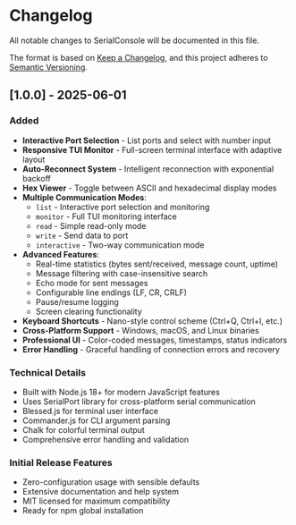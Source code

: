 # Changelog

All notable changes to SerialConsole will be documented in this file.

The format is based on [Keep a Changelog](https://keepachangelog.com/en/1.0.0/),
and this project adheres to [Semantic Versioning](https://semver.org/spec/v2.0.0.html).

## [1.0.0] - 2025-06-01

### Added
- **Interactive Port Selection** - List ports and select with number input
- **Responsive TUI Monitor** - Full-screen terminal interface with adaptive layout
- **Auto-Reconnect System** - Intelligent reconnection with exponential backoff
- **Hex Viewer** - Toggle between ASCII and hexadecimal display modes
- **Multiple Communication Modes**:
  - `list` - Interactive port selection and monitoring
  - `monitor` - Full TUI monitoring interface
  - `read` - Simple read-only mode
  - `write` - Send data to port
  - `interactive` - Two-way communication mode
- **Advanced Features**:
  - Real-time statistics (bytes sent/received, message count, uptime)
  - Message filtering with case-insensitive search
  - Echo mode for sent messages
  - Configurable line endings (LF, CR, CRLF)
  - Pause/resume logging
  - Screen clearing functionality
- **Keyboard Shortcuts** - Nano-style control scheme (Ctrl+Q, Ctrl+I, etc.)
- **Cross-Platform Support** - Windows, macOS, and Linux binaries
- **Professional UI** - Color-coded messages, timestamps, status indicators
- **Error Handling** - Graceful handling of connection errors and recovery

### Technical Details
- Built with Node.js 18+ for modern JavaScript features
- Uses SerialPort library for cross-platform serial communication
- Blessed.js for terminal user interface
- Commander.js for CLI argument parsing
- Chalk for colorful terminal output
- Comprehensive error handling and validation

### Initial Release Features
- Zero-configuration usage with sensible defaults
- Extensive documentation and help system
- MIT licensed for maximum compatibility
- Ready for npm global installation